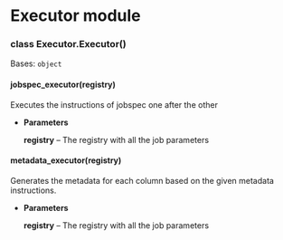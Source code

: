 # Executor module


### class Executor.Executor()
Bases: `object`


#### jobspec_executor(registry)
Executes the instructions of jobspec one after the other


* **Parameters**

    **registry** – The registry with all the job parameters



#### metadata_executor(registry)
Generates the metadata for each column based on the given metadata instructions.


* **Parameters**

    **registry** – The registry with all the job parameters
